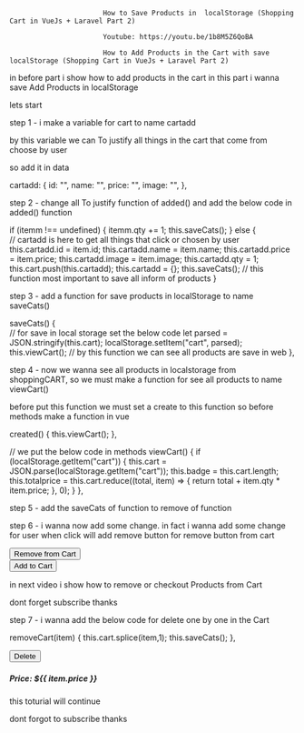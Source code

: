                            How to Save Products in  localStorage (Shopping Cart in VueJs + Laravel Part 2)
                           
                           Youtube: https://youtu.be/1b8M5Z6QoBA
                           
                           How to Add Products in the Cart with save localStorage (Shopping Cart in VueJs + Laravel Part 2)

in before part i show how to add products in the cart 
in this part i wanna save Add Products in localStorage

lets start

step 1 - i make a variable for cart to name cartadd

by this variable we can To justify all things in the cart that come from choose by user 

so add it in data

cartadd: {
        id: "",
        name: "",
        price: "",
        image: "",
      },


step 2 - change all To justify function of added() and add the below code in added() function  

if (itemm !== undefined) {
        itemm.qty += 1;
        this.saveCats();
      } else {    
      // cartadd is here to get all things that click or chosen by user
        this.cartadd.id = item.id;
        this.cartadd.name = item.name;
        this.cartadd.price = item.price;
        this.cartadd.image = item.image;
        this.cartadd.qty = 1;
        this.cart.push(this.cartadd);
        this.cartadd = {};
        this.saveCats();  // this function most important to save all inform of products
      }
	  
	  
step 3 - add a function for save products in localStorage to name saveCats()

saveCats() {  
      // for save in local storage set the below code
      let parsed = JSON.stringify(this.cart);
      localStorage.setItem("cart", parsed);
      this.viewCart();  // by this function we can see all products are save in web
    },	


step 4 - now we wanna see all products in localstorage from shoppingCART,
 so we must make a function for see all products to name viewCart()

before put this function we must set a create to this function so before methods make a function in vue 

created() {
    this.viewCart();
  },

// we put the below code in methods
viewCart() {
      if (localStorage.getItem("cart")) {
        this.cart = JSON.parse(localStorage.getItem("cart"));
        this.badge = this.cart.length;
        this.totalprice = this.cart.reduce((total, item) => {
          return total + item.qty * item.price;
        }, 0);
      }
    },
	
	
step 5 - add the saveCats of function to remove of function 


step 6 - i wanna now add some change. 
in fact i wanna add some change for user when click will add remove button for remove button from cart


<div class="row">
                  <div class="col-md-8">
                    <div v-if="getQty(item.id) > 0">
                      <button
                        class="btn btn-danger font-italic font-weight-bold text-warning"
                        type="button"
                        v-on:click="remove(item.id)"
                      >
                        Remove from Cart
                      </button>
                    </div>
                    <div v-else>
                      <button
                        class="btn btn-success font-weight-bold text-white"
                        @click="added(item)"
                      >
                        Add to Cart
                      </button>
                    </div>
                  </div>
                </div> 
				
in next video i show how to remove or checkout Products from Cart 

dont forget subscribe
thanks				
				
				
				
				
				
				
				
				
				
				
				
				
				

step 7 - i wanna add the below code for delete one by one in the Cart

removeCart(item) {
      this.cart.splice(item,1);
      this.saveCats();
    },


<div class="co">
                <button
                            @click="removeCart(item)"
                            class="btn btn-danger btn-sm"
                          >
                           Delete
                          </button>
              </div>





<div class="col-md-4 a">
                    <h5 class="font-weight-bold"> 
                      Price:
                      <b class="text-primary">${{ item.price }}</b>
                    </h5>
                  </div>


this toturial will continue 

dont forgot to subscribe
thanks				  

 	

	  
